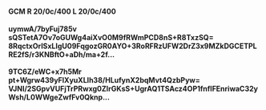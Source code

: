 #### GCM R 20/0c/400 L 20/0c/400
**uymwA/7byFuj785v**<br/>**sQSTetA7Ov7oGUWg4aiXvO0M9fRWmPCD8nS+R8TxzSQ=**<br/>**8RqctxOrISxLIgU09FqgozGR0AYO+3RoRFRzUFW2DrZ3x9MZkDGCETPLRE2fS/r3KNBftO+aDh/ma+2f...**<br/><br/>
**9TC6Z/eWC+x7h5Mr**<br/>**pt+Wgrw439yFlXyuXLlh38/HLufynX2bqMvt4QzbPyw=**<br/>**VJNI/2SGpvVUFjTrPRwxg0ZIrGKsS+UgrAQ1TSAcz4OP1fnflFEnriwaC32yWsh/L0WWgeZwfFv0Qknp...**